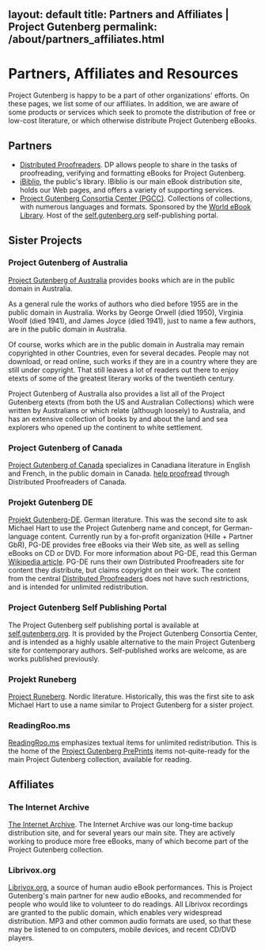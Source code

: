 layout: default
title: Partners and Affiliates | Project Gutenberg
permalink: /about/partners_affiliates.html
---

Partners, Affiliates and Resources
==================================

Project Gutenberg is happy to be a part of other organizations' efforts. On these pages, we list some of our affiliates. In addition, we are aware of some products or services which seek to promote the distribution of free or low-cost literature, or which otherwise distribute Project Gutenberg eBooks.

## Partners
- [Distributed Proofreaders](http://www.pgdp.net). DP allows people to share in the tasks of proofreading, verifying and formatting eBooks for Project Gutenberg.
- [iBiblio](http://www.ibiblio.org/index.html), the public's library. IBiblio is our main eBook distribution site, holds our Web pages, and offers a variety of supporting services.
- [Project Gutenberg Consortia Center (PGCC)](http://www.gutenberg.cc). Collections of collections, with numerous languages and formats. Sponsored by the [World eBook Library](http://www.worldlibrary.net). Host of the [self.gutenberg.org](http://self.gutenberg.org) self-publishing portal.

## Sister Projects

### Project Gutenberg of Australia
[Project Gutenberg of Australia](http://gutenberg.net.au) provides books which are in the public domain in Australia.

As a general rule the works of authors who died before 1955 are in the public domain in Australia.  Works by George Orwell (died 1950), Virginia Woolf (died 1941), and James Joyce (died 1941), just to name a few authors, are in the public domain in Australia.

Of course, works which are in the public domain in Australia may remain copyrighted in other Countries, even for several decades. People may not download, or read online, such works if they are in a country where they are still under copyright. That still leaves a lot of readers out there to enjoy etexts of some of the greatest literary works of the twentieth century.

Project Gutenberg of Australia also provides a list all of the Project Gutenberg etexts (from both the US and Australian Collections) which were written by Australians or which relate (although loosely) to Australia, and has an extensive    collection of books by and about the land and sea explorers who opened up the continent to white settlement.

### Project Gutenberg of Canada
[Project Gutenberg of Canada](http://www.gutenberg.ca) specializes in Canadiana literature in English and French, in the public domain in Canada. [help proofread](http://www.pgdpcanada.net/) through Distributed Proofreaders of Canada.

### Projekt Gutenberg DE
[Projekt Gutenberg-DE](http://www.projekt-gutenberg.org/). German literature. This was the second site to ask Michael Hart to use the Project Gutenberg name and concept, for German-language content. Currently run by a for-profit organization (Hille + Partner GbR), PG-DE provides free eBooks via their Web site, as well as selling eBooks on CD or DVD. For more information about PG-DE, read this German [Wikipedia article](http://de.wikipedia.org/wiki/Projekt_Gutenberg-DE). PG-DE runs their own Distributed Proofreaders site for content they distribute, but claims copyright on their work. The content from the central [Distributed Proofreaders](http://www.pgdp.net) does not have such restrictions, and is intended for unlimited redistribution.

### Project Gutenberg Self Publishing Portal
The Project Gutenberg self publishing portal is available at [self.gutenberg.org](http://self.gutenberg.org). It is provided by the Project Gutenberg Consortia Center, and is intended as a highly usable alternative to the main Project Gutenberg site for contemporary authors.  Self-published works are welcome, as are works published previously.

### Projekt Runeberg
[Project Runeberg](http://runeberg.org). Nordic literature. Historically, this was the first site to ask Michael Hart to use a name similar to Project Gutenberg for a sister project.

### ReadingRoo.ms
[ReadingRoo.ms](http://readingroo.ms) emphasizes textual items for unlimited redistribution. This is the home of the [Project Gutenberg PrePrints](https://preprints.readingroo.ms) items not-quite-ready for the main Project Gutenberg collection, available for reading.

## Affiliates

### The Internet Archive
[The Internet Archive](http://www.archive.org). The Internet Archive was our long-time backup distribution site, and for several years our main site.  They are actively working to produce more free eBooks, many of which become part of the Project Gutenberg collection.

### Librivox.org
[Librivox.org](http://librivox.org), a source of human audio eBook performances.  This is Project Gutenberg's main partner for new audio eBooks, and recommended for people who would like to volunteer to do readings.  All Librivox recordings are granted to the public domain, which enables very widespread distribution.  MP3 and other common audio formats are used, so that these may be listened to on computers, mobile devices, and recent CD/DVD players.

